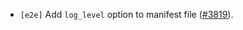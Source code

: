 - `[e2e]` Add `log_level` option to manifest file
  ([#3819](https://github.com/cometbft/cometbft/pull/3819)).
